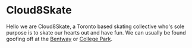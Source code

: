 # Cloud8Skate

Hello we are Cloud8Skate, a Toronto based skating collective who's sole purpose is to skate our hearts out and have fun. We can usually be found goofing off at the <a href="https://maps.app.goo.gl/Aqu6WuqkiFAagZEK8" target="_blank">Bentway</a> or <a href="https://maps.app.goo.gl/BEv617tQgPUvRZGW8" target="_blank">College Park</a>.
